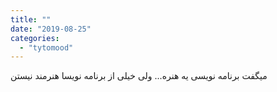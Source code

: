 ```yaml
---
title: ""
date: "2019-08-25"
categories: 
  - "tytomood"
---
```


میگفت برنامه نویسی یه هنره... ولی خیلی از برنامه نویسا هنرمند نیستن
